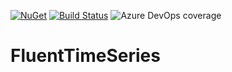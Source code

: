 [![NuGet](https://img.shields.io/nuget/v/FluentTimeSeries?color=blue&logo=NuGet)](https://www.nuget.org/packages/FluentTimeSeries/)
[![Build Status](https://dev.azure.com/jeisenbach/FluentTimeSeries/_apis/build/status/gebirgslok.FluentTimeSeries?branchName=main)](https://dev.azure.com/jeisenbach/FluentTimeSeries/_build/latest?definitionId=4&branchName=main)
![Azure DevOps coverage](https://img.shields.io/azure-devops/coverage/jeisenbach/FluentTimeSeries/4?logo=Codecov)
# FluentTimeSeries
